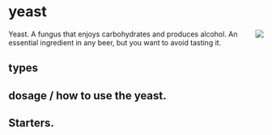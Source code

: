 # yeast

<div style="float: right">
<img src="http://placekitten.com/g/200/300"/>
</div>
Yeast. A fungus that enjoys carbohydrates and produces alcohol. An essential ingredient in any beer, but you want to avoid tasting it.

## types

## dosage / how to use the yeast.

## Starters.
